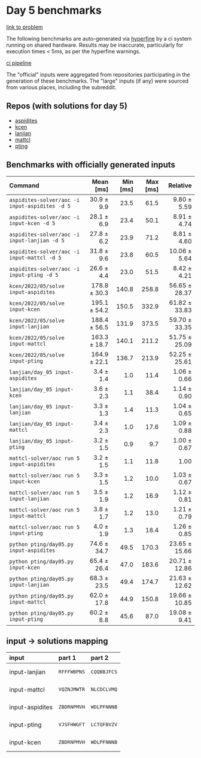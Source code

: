# Day 5 benchmarks

[link to problem](http://adventofcode.com/2022/day/5)

The following benchmarks are auto-generated via [hyperfine](https://github.com/sharkdp/hyperfine) by a ci system running on shared hardware. Results may be inaccurate, particularly for execution times < 5ms, as per the hyperfine warnings.

[ci pipeline](http://ci.papercode.net:8080/teams/aoc2022/pipelines/aoc-compare-2022)

The "official" inputs were aggregated from repositories participating in the generation of these benchmarks. The "large" inputs (if any) were sourced from various places, including the subreddit.

## Repos (with solutions for day 5)


- [aspidites](https://github.com/aspidites/aoc2022)
- [kcen](https://github.com/kcen/AdventOfCode)
- [lanjian](https://github.com/LanJian/aoc-2022)
- [mattcl](https://github.com/mattcl/aoc2022)
- [pting](https://github.com/pting/aoc2022)

## Benchmarks with officially generated inputs
| Command | Mean [ms] | Min [ms] | Max [ms] | Relative |
|:---|---:|---:|---:|---:|
| `aspidites-solver/aoc -i input-aspidites -d 5` | 30.9 ± 9.9 | 23.5 | 61.5 | 9.80 ± 5.59 |
| `aspidites-solver/aoc -i input-kcen -d 5` | 28.1 ± 6.9 | 23.4 | 50.1 | 8.91 ± 4.74 |
| `aspidites-solver/aoc -i input-lanjian -d 5` | 27.8 ± 6.2 | 23.9 | 71.2 | 8.81 ± 4.60 |
| `aspidites-solver/aoc -i input-mattcl -d 5` | 31.8 ± 9.6 | 23.8 | 60.5 | 10.06 ± 5.64 |
| `aspidites-solver/aoc -i input-pting -d 5` | 26.6 ± 4.4 | 23.0 | 51.5 | 8.42 ± 4.21 |
| `kcen/2022/05/solve input-aspidites` | 178.8 ± 30.3 | 140.8 | 258.8 | 56.65 ± 28.37 |
| `kcen/2022/05/solve input-kcen` | 195.1 ± 54.2 | 150.5 | 332.9 | 61.82 ± 33.83 |
| `kcen/2022/05/solve input-lanjian` | 188.4 ± 56.5 | 131.9 | 373.5 | 59.70 ± 33.35 |
| `kcen/2022/05/solve input-mattcl` | 163.3 ± 18.7 | 140.1 | 211.2 | 51.75 ± 25.09 |
| `kcen/2022/05/solve input-pting` | 164.9 ± 22.1 | 136.7 | 213.9 | 52.25 ± 25.61 |
| `lanjian/day_05 input-aspidites` | 3.4 ± 1.4 | 1.0 | 11.4 | 1.06 ± 0.66 |
| `lanjian/day_05 input-kcen` | 3.6 ± 2.3 | 1.1 | 38.4 | 1.14 ± 0.90 |
| `lanjian/day_05 input-lanjian` | 3.3 ± 1.3 | 1.4 | 11.3 | 1.04 ± 0.65 |
| `lanjian/day_05 input-mattcl` | 3.4 ± 2.3 | 1.0 | 17.6 | 1.09 ± 0.88 |
| `lanjian/day_05 input-pting` | 3.2 ± 1.5 | 0.9 | 9.7 | 1.00 ± 0.67 |
| `mattcl-solver/aoc run 5 input-aspidites` | 3.2 ± 1.5 | 1.1 | 11.8 | 1.00 |
| `mattcl-solver/aoc run 5 input-kcen` | 3.3 ± 1.5 | 1.2 | 10.0 | 1.03 ± 0.67 |
| `mattcl-solver/aoc run 5 input-lanjian` | 3.5 ± 1.9 | 1.2 | 16.9 | 1.12 ± 0.81 |
| `mattcl-solver/aoc run 5 input-mattcl` | 3.8 ± 1.7 | 1.2 | 13.0 | 1.21 ± 0.79 |
| `mattcl-solver/aoc run 5 input-pting` | 4.0 ± 1.9 | 1.3 | 18.4 | 1.26 ± 0.85 |
| `python pting/day05.py input-aspidites` | 74.6 ± 34.7 | 49.5 | 170.3 | 23.65 ± 15.66 |
| `python pting/day05.py input-kcen` | 65.4 ± 26.4 | 47.0 | 183.6 | 20.71 ± 12.86 |
| `python pting/day05.py input-lanjian` | 68.3 ± 23.5 | 49.4 | 174.7 | 21.63 ± 12.62 |
| `python pting/day05.py input-mattcl` | 62.0 ± 17.8 | 44.9 | 150.8 | 19.66 ± 10.85 |
| `python pting/day05.py input-pting` | 60.2 ± 8.8 | 45.6 | 87.0 | 19.08 ± 9.41 |

## input -> solutions mapping
|input|part 1|part 2|
|:---|:---|:---|
|input-lanjian|<pre>RFFFWBPNS</pre>|<pre>CQQBBJFCS</pre>|
|input-mattcl|<pre>VQZNJMWTR</pre>|<pre>NLCDCLVMQ</pre>|
|input-aspidites|<pre>ZBDRNPMVH</pre>|<pre>WDLPFNNNB</pre>|
|input-pting|<pre>VJSFHWGFT</pre>|<pre>LCTQFBVZV</pre>|
|input-kcen|<pre>ZBDRNPMVH</pre>|<pre>WDLPFNNNB</pre>|
